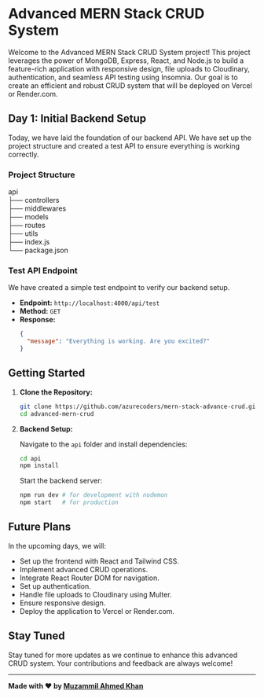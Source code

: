 # Advanced MERN Stack CRUD System

Welcome to the Advanced MERN Stack CRUD System project! This project leverages the power of MongoDB, Express, React, and Node.js to build a feature-rich application with responsive design, file uploads to Cloudinary, authentication, and seamless API testing using Insomnia. Our goal is to create an efficient and robust CRUD system that will be deployed on Vercel or Render.com.

## Day 1: Initial Backend Setup

Today, we have laid the foundation of our backend API. We have set up the project structure and created a test API to ensure everything is working correctly.

### Project Structure

api<br/>
├── controllers<br/>
├── middlewares<br/>
├── models<br/>
├── routes<br/>
├── utils<br/>
├── index.js<br/>
└── package.json<br/>

### Test API Endpoint

We have created a simple test endpoint to verify our backend setup.

- **Endpoint:** `http://localhost:4000/api/test`
- **Method:** `GET`
- **Response:**
  ```json
  {
    "message": "Everything is working. Are you excited?"
  }
  ```

## Getting Started

1. **Clone the Repository:**

   ```bash
   git clone https://github.com/azurecoders/mern-stack-advance-crud.git
   cd advanced-mern-crud
   ```

2. **Backend Setup:**

   Navigate to the `api` folder and install dependencies:

   ```bash
   cd api
   npm install
   ```

   Start the backend server:

   ```bash
   npm run dev # for development with nodemon
   npm start   # for production
   ```

## Future Plans

In the upcoming days, we will:

- Set up the frontend with React and Tailwind CSS.
- Implement advanced CRUD operations.
- Integrate React Router DOM for navigation.
- Set up authentication.
- Handle file uploads to Cloudinary using Multer.
- Ensure responsive design.
- Deploy the application to Vercel or Render.com.

## Stay Tuned

Stay tuned for more updates as we continue to enhance this advanced CRUD system. Your contributions and feedback are always welcome!

---

**Made with ❤️ by [Muzammil Ahmed Khan](https://github.com/azurecoders)**
